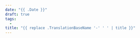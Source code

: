 ```yaml
---
date: "{{ .Date }}"
draft: true
tags:
  -
title: "{{ replace .TranslationBaseName '-' ' ' | title }}"
---
```

